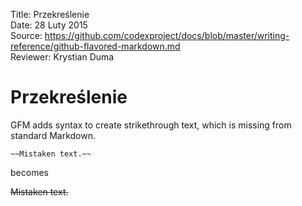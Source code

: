 Title: 		Przekreślenie  
Date: 		28 Luty 2015  
Source:     https://github.com/codexproject/docs/blob/master/writing-reference/github-flavored-markdown.md  
Reviewer:	Krystian Duma  

# Przekreślenie
GFM adds syntax to create strikethrough text, which is missing from standard Markdown.

```
~~Mistaken text.~~
```

becomes

~~Mistaken text.~~